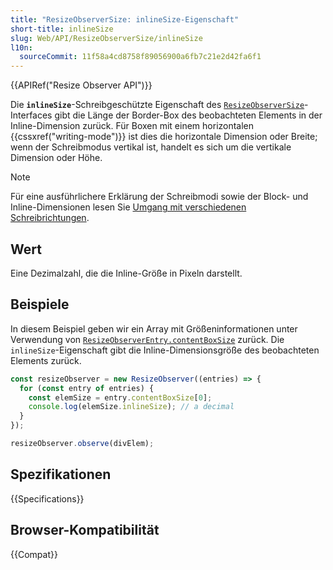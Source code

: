 ```yaml
---
title: "ResizeObserverSize: inlineSize-Eigenschaft"
short-title: inlineSize
slug: Web/API/ResizeObserverSize/inlineSize
l10n:
  sourceCommit: 11f58a4cd8758f89056900a6fb7c21e2d42fa6f1
---
```


{{APIRef("Resize Observer API")}}

Die **`inlineSize`**-Schreibgeschützte Eigenschaft des [`ResizeObserverSize`](/de/docs/Web/API/ResizeObserverSize)-Interfaces gibt die Länge der Border-Box des beobachteten Elements in der Inline-Dimension zurück. Für Boxen mit einem horizontalen {{cssxref("writing-mode")}} ist dies die horizontale Dimension oder Breite; wenn der Schreibmodus vertikal ist, handelt es sich um die vertikale Dimension oder Höhe.

> [!NOTE]
> Für eine ausführlichere Erklärung der Schreibmodi sowie der Block- und Inline-Dimensionen lesen Sie [Umgang mit verschiedenen Schreibrichtungen](/de/docs/Learn/CSS/Building_blocks/Handling_different_text_directions).

## Wert

Eine Dezimalzahl, die die Inline-Größe in Pixeln darstellt.

## Beispiele

In diesem Beispiel geben wir ein Array mit Größeninformationen unter Verwendung von [`ResizeObserverEntry.contentBoxSize`](/de/docs/Web/API/ResizeObserverEntry/contentBoxSize) zurück. Die `inlineSize`-Eigenschaft gibt die Inline-Dimensionsgröße des beobachteten Elements zurück.

```js
const resizeObserver = new ResizeObserver((entries) => {
  for (const entry of entries) {
    const elemSize = entry.contentBoxSize[0];
    console.log(elemSize.inlineSize); // a decimal
  }
});

resizeObserver.observe(divElem);
```

## Spezifikationen

{{Specifications}}

## Browser-Kompatibilität

{{Compat}}
